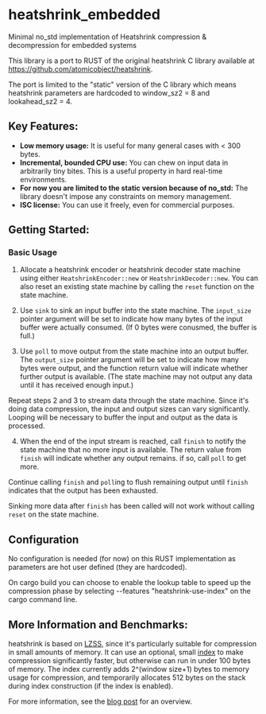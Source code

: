 # heatshrink_embedded
Minimal no_std implementation of Heatshrink compression &amp; decompression
for embedded systems

This library is a port to RUST of the original heatshrink C library available
at https://github.com/atomicobject/heatshrink.

The port is limited to the "static" version of the C library which means
heatshrink parameters are hardcoded to window_sz2 = 8 and lookahead_sz2 = 4.

## Key Features:

- **Low memory usage:**
    It is useful for many general cases with < 300 bytes.
- **Incremental, bounded CPU use:**
    You can chew on input data in arbitrarily tiny bites.
    This is a useful property in hard real-time environments.
- **For now you are limited to the static version because of no_std:**
    The library doesn't impose any constraints on memory management.
- **ISC license:**
    You can use it freely, even for commercial purposes.

## Getting Started:

### Basic Usage

1. Allocate a heatshrink encoder or heatshrink decoder state machine using
either `HeatshrinkEncoder::new` or `HeatshrinkDecoder::new`. You can also
reset an existing state machine by calling the `reset` function on the state
machine.

2. Use `sink` to sink an input buffer into the state machine. The
`input_size` pointer argument will be set to indicate how many bytes of
the input buffer were actually consumed. (If 0 bytes were conusmed, the
buffer is full.)

3. Use `poll` to move output from the state machine into an output
buffer. The `output_size` pointer argument will be set to indicate how
many bytes were output, and the function return value will indicate
whether further output is available. (The state machine may not output
any data until it has received enough input.)

Repeat steps 2 and 3 to stream data through the state machine. Since
it's doing data compression, the input and output sizes can vary
significantly. Looping will be necessary to buffer the input and output
as the data is processed.

4. When the end of the input stream is reached, call `finish` to notify
the state machine that no more input is available. The return value from
`finish` will indicate whether any output remains. if so, call `poll` to
get more.

Continue calling `finish` and `poll`ing to flush remaining output until
`finish` indicates that the output has been exhausted.

Sinking more data after `finish` has been called will not work without
calling `reset` on the state machine.

## Configuration

No configuration is needed (for now) on this RUST implementation as
parameters are hot user defined (they are hardcoded).

On cargo build you can choose to enable the lookup table to speed up the
compression phase by selecting --features "heatshrink-use-index" on the
cargo command line.

## More Information and Benchmarks:

heatshrink is based on [LZSS], since it's particularly suitable for
compression in small amounts of memory. It can use an optional, small
[index] to make compression significantly faster, but otherwise can run
in under 100 bytes of memory. The index currently adds 2^(window size+1)
bytes to memory usage for compression, and temporarily allocates 512
bytes on the stack during index construction (if the index is enabled).

For more information, see the [blog post] for an overview.

[blog post]: http://spin.atomicobject.com/2013/03/14/heatshrink-embedded-data-compression/
[index]: http://spin.atomicobject.com/2014/01/13/lightweight-indexing-for-embedded-systems/
[LZSS]: http://en.wikipedia.org/wiki/Lempel-Ziv-Storer-Szymanski
